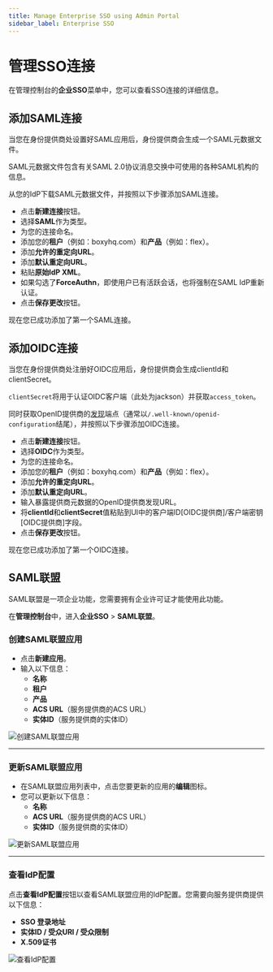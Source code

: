 ```yaml
---
title: Manage Enterprise SSO using Admin Portal
sidebar_label: Enterprise SSO
---
```


# 管理SSO连接

在管理控制台的**企业SSO**菜单中，您可以查看SSO连接的详细信息。

## 添加SAML连接

当您在身份提供商处设置好SAML应用后，身份提供商会生成一个SAML元数据文件。

SAML元数据文件包含有关SAML 2.0协议消息交换中可使用的各种SAML机构的信息。

从您的IdP下载SAML元数据文件，并按照以下步骤添加SAML连接。

- 点击**新建连接**按钮。
- 选择**SAML**作为类型。
- 为您的连接命名。
- 添加您的**租户**（例如：boxyhq.com）和**产品**（例如：flex）。
- 添加**允许的重定向URL**。
- 添加**默认重定向URL**。
- 粘贴**原始IdP XML**。
- 如果勾选了**ForceAuthn**，即使用户已有活跃会话，也将强制在SAML IdP重新认证。
- 点击**保存更改**按钮。

现在您已成功添加了第一个SAML连接。

## 添加OIDC连接

当您在身份提供商处注册好OIDC应用后，身份提供商会生成clientId和clientSecret。

`clientSecret`将用于认证OIDC客户端（此处为jackson）并获取`access_token`。

同时获取OpenID提供商的[发现](https://openid.net/specs/openid-connect-discovery-1_0.html#ProviderConfig)端点（通常以`/.well-known/openid-configuration`结尾），并按照以下步骤添加OIDC连接。

- 点击**新建连接**按钮。
- 选择**OIDC**作为类型。
- 为您的连接命名。
- 添加您的**租户**（例如：boxyhq.com）和**产品**（例如：flex）。
- 添加**允许的重定向URL**。
- 添加**默认重定向URL**。
- 输入暴露提供商元数据的OpenID提供商发现URL。
- 将**clientId**和**clientSecret**值粘贴到UI中的客户端ID[OIDC提供商]/客户端密钥[OIDC提供商]字段。
- 点击**保存更改**按钮。

现在您已成功添加了第一个OIDC连接。

## SAML联盟

SAML联盟是一项企业功能，您需要拥有企业许可证才能使用此功能。

在**管理控制台**中，进入**企业SSO** > **SAML联盟**。

### 创建SAML联盟应用

- 点击**新建应用**。
- 输入以下信息：
  - **名称**
  - **租户**
  - **产品**
  - **ACS URL**（服务提供商的ACS URL）
  - **实体ID**（服务提供商的实体ID）

![创建SAML联盟应用](/images/docs/admin-portal/saml-federation/create-saml-federation-app.png)

---

### 更新SAML联盟应用

- 在SAML联盟应用列表中，点击您要更新的应用的**编辑**图标。
- 您可以更新以下信息：
  - **名称**
  - **ACS URL**（服务提供商的ACS URL）
  - **实体ID**（服务提供商的实体ID）

![更新SAML联盟应用](/images/docs/admin-portal/saml-federation/update-saml-federation-app.png)

---

### 查看IdP配置

点击**查看IdP配置**按钮以查看SAML联盟应用的IdP配置。您需要向服务提供商提供以下信息：

- **SSO 登录地址**
- **实体ID / 受众URI / 受众限制**
- **X.509证书**

![查看IdP配置](/images/docs/admin-portal/saml-federation/view-idp-configuration.png)